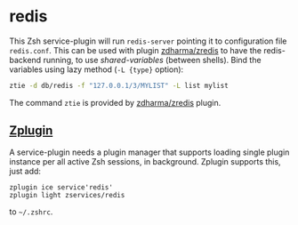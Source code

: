 # redis

This Zsh service-plugin will run `redis-server` pointing it to configuration file
`redis.conf`. This can be used with plugin [zdharma/zredis](https://github.com/zdharma/zredis)
to have the redis-backend running, to use *shared-variables* (between shells). Bind
the variables using lazy method (`-L {type}` option):

```zsh
ztie -d db/redis -f "127.0.0.1/3/MYLIST" -L list mylist
```

The command `ztie` is provided by [zdharma/zredis](https://github.com/zdharma/zredis) plugin.

## [Zplugin](https://github.com/zdharma/zplugin)

A service-plugin needs a plugin manager that supports loading single plugin instance
per all active Zsh sessions, in background. Zplugin supports this, just add:

```
zplugin ice service'redis'
zplugin light zservices/redis
```

to `~/.zshrc`.
